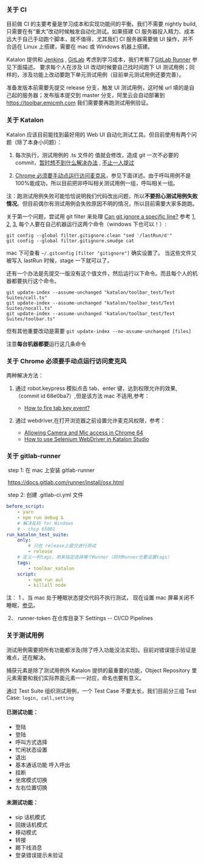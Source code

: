 ### 关于 CI

目前做 CI 的主要考量是学习成本和实现功能间的平衡。我们不需要 nightly build, 只需要在有“重大”改动时候触发自动化测试。如果搭建 CI 服务器投入精力、成本远大于自己手动跑个脚本，就不值得，尤其我们 CI 服务器需要做 UI 操作，并不合适在 Linux 上搭建，需要在 mac 或 Windows 机器上搭建。

Katalon 提供和 [Jenkins](https://www.katalon.com/resources-center/tutorials/jenkins-ci-integration/) , [GitLab](https://www.katalon.com/resources-center/tutorials/continuous-integration-gitlab/) 考虑到学习成本，我们考察了[GitLab Runner](https://docs.gitlab.com/runner/) 参见下面描述。 要求每个人在涉及 UI 改动时候要自己找时间跑下 UI 测试用例；同样的，涉及功能上改动要跑下单元测试用例（目前单元测试用例还要完善）。

准备发版本前需要先提交 release 分支，触发 UI 测试用例，这时候 url 填的是自己起的服务器；发布版本提交到 master 分支，阿里云会自动部署到 https://toolbar.emicmh.com 我们需要要再跑测试用例验证。

### 关于 Katalon

Katalon 应该目前能找到最好用的 Web UI 自动化测试工具。但目前使用有两个问题（除了本身小问题）：

1. 每次执行，测试用例的 .ts 文件的 <lastRun> 值就会修改，造成 git 一次不必要的 commit，[暂时想不到什么解决办法](https://forum.katalon.com/discussion/9587/every-time-i-run-test-suite-it-will-be-updated-then-i-have-a-new-git-commit) , [不止一人提过](https://forum.katalon.com/discussion/7146/suggestion-katalon-studio-last-run-info-could-be-saved-in-a-separate-fille-not-in-the-ts-file)

2. [Chrome 必须要手动点运行访问麦克风](https://forum.katalon.com/discussion/2607/how-to-allow-or-block-in-permission-popup#latest)，参见下面详述。由于呼叫用例不是 100%能成功，所以目前把非呼叫相关测试用例一组，呼叫相关一组。

注：跑测试用例失败可能恰恰说明我们代码改出问题，所以**不要担心测试用例失败情况**。但目前偶尔有测试用例会失败原因不明的情况，所以目前需要大家多跑跑。

关于第一个问题，尝试用 git filter 来处理 [Can git ignore a specific line?](https://stackoverflow.com/questions/6557467/can-git-ignore-a-specific-line/22171275#22171275) 参考 [1](http://blog.davydovanton.com/2015/11/14/ignore-file-lines-in-git/), [2](https://stackoverflow.com/questions/16244969/how-to-tell-git-to-ignore-individual-lines-i-e-gitignore-for-specific-lines-of/16244970), [3](https://stackoverflow.com/a/32048335/301513), 每个人要在自己机器运行这两个命令（windows 下也可以！）:

```shell
git config --global filter.gitignore.clean "sed '/lastRun/d'"
git config --global filter.gitignore.smudge cat
```

mac 下可查看 `~/.gitconfig` `[filter "gitignore"]` 确实设置了。 当这些文件又被写入 lastRun 时候，stage 一下就可以了。

还有一个办法是先提交一版没有这个值文件，然后运行以下命令。而且每个人的机器都要执行这个命令。

```
git update-index --assume-unchanged "katalon/toolbar_test/Test Suites/call.ts"
git update-index --assume-unchanged "katalon/toolbar_test/Test Suites/nocall.ts"
git update-index --assume-unchanged "katalon/toolbar_test/Test Suites/toolbar.ts"
```

但有其他重要改动是需要 `git update-index --no-assume-unchanged [files]`

注意**每台机器都要**运行这几条命令

### 关于 Chrome 必须要手动点运行访问麦克风

两种解决方法：

1. 通过 robot.keypress 模拟点击 tab、enter 键，达到权限允许的效果,（commit id 68e0ba7）,但是该方法 mac 不适用,参考：

    - [How to fire tab key event?](https://stackoverflow.com/questions/4546214/how-to-fire-tab-key-event)

2. 通过 webdriver,在打开浏览器之前设置允许麦克风权限，参考：

    - [Allowing Camera and Mic access in Chrome 64](https://stackoverflow.com/questions/48777822/allowing-camera-and-mic-access-in-chrome-64)
    - [How to use Selenium WebDriver in Katalon Studio](https://www.katalon.com/resources-center/tutorials/using-selenium-webdriver-katalon-studio/#)

### 关于 gitlab-runner

​ step 1: 在 mac 上安装 gitlab-runner

​ https://docs.gitlab.com/runner/install/osx.html

​ step 2: 创建 .gitlab-ci.yml 文件

```yaml
before_script:
    - yarn
    - npm run debug &
    # 解决乱码 for Windows
    # - chcp 65001
run_katalon_test_suite:
    only:
        # 只在 release上提交进行测试
        - release
    # 定义一列tags，用来指定选择哪个Runner（同时Runner也要设置tags）
    tags:
        - toolbar_katalon
    script:
        - npm run aul
        - killall node
```

注： 1 、当 mac 处于睡眠状态提交代码不执行测试， 现在设置 mac 屏幕关闭不睡眠，[参见](https://apple.stackexchange.com/questions/336716/why-wake-for-network-access-does-not-work-when-setting-ci-server)。

​ 2、 runner-token 在仓库目录下 Settings -- CI/CD Pipelines

### 关于测试用例

测试用例需要把所有功能都涉及(除了呼入功能没法实现)。目前对错误提示验证是难点，还在解决。

捕获元素是除了测试用例外 Katalon 提供的最重要的功能，Object Repository 里元素需要和我们实际界面元素一一对应，命名也要有意义。

通过 Test Suite 组织测试用例，一个 Test Case 不要太长，我们目前分三组 Test Case: `login, call,setting`

#### 已测试功能：

-   登陆
-   登陆
-   呼叫方式选择
-   忙闲状态设置
-   退出
-   基本通话功能 呼入呼出
-   挂断
-   坐席模式切换
-   左右位置切换

#### 未测试功能：

-   sip 话机模式
-   回拨话机模式
-   移动模式
-   转接
-   踢下线消息
-   登录错误提示未验证
